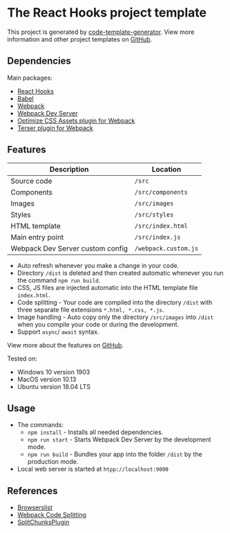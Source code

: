 # The React Hooks project template

This project is generated by [code-template-generator](https://www.npmjs.com/package/code-template-generator). View more information and other project templates on [GitHub](https://github.com/nguyenkhois/build-environments).

## Dependencies

Main packages:
* [React Hooks](https://reactjs.org/)
* [Babel](https://babeljs.io/docs/en)
* [Webpack](https://webpack.js.org/concepts/)
* [Webpack Dev Server](https://webpack.js.org/configuration/dev-server/)
* [Optimize CSS Assets plugin for Webpack](https://github.com/NMFR/optimize-css-assets-webpack-plugin)
* [Terser plugin for Webpack](https://github.com/webpack-contrib/terser-webpack-plugin)


## Features
|Description|Location|
|---|---|
|Source code|`/src`|
|Components|`/src/components`|
|Images|`/src/images`|
|Styles|`/src/styles`|
|HTML template|`/src/index.html`|
|Main entry point|`/src/index.js`|
|Webpack Dev Server custom config|`/webpack.custom.js`|

* Auto refresh whenever you make a change in your code.
* Directory `/dist` is deleted and then created automatic whenever you run the command `npm run build`.
* CSS, JS files are injected automatic into the HTML template file `index.html`.
* Code splitting - Your code are compiled into the directory `/dist` with three separate file extensions `*.html, *.css, *.js`.
* Image handling - Auto copy only the directory `/src/images` into `/dist` when you compile your code or during the development.
* Support `async`/ `await` syntax.

View more about the features on [GitHub](https://github.com/nguyenkhois/build-environments).

Tested on:
* Windows 10 version 1903
* MacOS version 10.13
* Ubuntu version 18.04 LTS

## Usage
* The commands:
    * `npm install` - Installs all needed dependencies.
    * `npm run start` - Starts Webpack Dev Server by the development mode.
    * `npm run build` - Bundles your app into the folder `/dist` by the production mode.
* Local web server is started at `htpp://localhost:9000`

## References
* [Browserslist](https://github.com/browserslist/browserslist)
* [Webpack Code Splitting](https://webpack.js.org/guides/code-splitting/)
* [SplitChunksPlugin](https://webpack.js.org/plugins/split-chunks-plugin/)